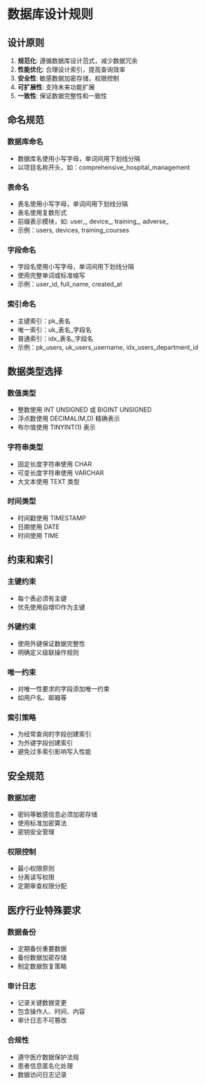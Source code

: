# 数据库设计规则

## 设计原则
1. **规范化**: 遵循数据库设计范式，减少数据冗余
2. **性能优化**: 合理设计索引，提高查询效率
3. **安全性**: 敏感数据加密存储，权限控制
4. **可扩展性**: 支持未来功能扩展
5. **一致性**: 保证数据完整性和一致性

## 命名规范

### 数据库命名
- 数据库名使用小写字母，单词间用下划线分隔
- 以项目名称开头，如：comprehensive_hospital_management

### 表命名
- 表名使用小写字母，单词间用下划线分隔
- 表名使用复数形式
- 前缀表示模块，如: user_, device_, training_, adverse_
- 示例：users, devices, training_courses

### 字段命名
- 字段名使用小写字母，单词间用下划线分隔
- 使用完整单词或标准缩写
- 示例：user_id, full_name, created_at

### 索引命名
- 主键索引：pk_表名
- 唯一索引：uk_表名_字段名
- 普通索引：idx_表名_字段名
- 示例：pk_users, uk_users_username, idx_users_department_id

## 数据类型选择

### 数值类型
- 整数使用 INT UNSIGNED 或 BIGINT UNSIGNED
- 浮点数使用 DECIMAL(M,D) 精确表示
- 布尔值使用 TINYINT(1) 表示

### 字符串类型
- 固定长度字符串使用 CHAR
- 可变长度字符串使用 VARCHAR
- 大文本使用 TEXT 类型

### 时间类型
- 时间戳使用 TIMESTAMP
- 日期使用 DATE
- 时间使用 TIME

## 约束和索引

### 主键约束
- 每个表必须有主键
- 优先使用自增ID作为主键

### 外键约束
- 使用外键保证数据完整性
- 明确定义级联操作规则

### 唯一约束
- 对唯一性要求的字段添加唯一约束
- 如用户名、邮箱等

### 索引策略
- 为经常查询的字段创建索引
- 为外键字段创建索引
- 避免过多索引影响写入性能

## 安全规范

### 数据加密
- 密码等敏感信息必须加密存储
- 使用标准加密算法
- 密钥安全管理

### 权限控制
- 最小权限原则
- 分离读写权限
- 定期审查权限分配

## 医疗行业特殊要求

### 数据备份
- 定期备份重要数据
- 备份数据加密存储
- 制定数据恢复策略

### 审计日志
- 记录关键数据变更
- 包含操作人、时间、内容
- 审计日志不可篡改

### 合规性
- 遵守医疗数据保护法规
- 患者信息匿名化处理
- 数据访问日志记录